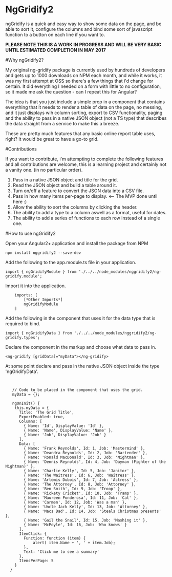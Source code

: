 # NgGridify2

ngGridify is a quick and easy way to show some data on the page, and be able to sort it, configure the columns and bind some sort of javascript function to a button on each line if you want to.

**PLEASE NOTE THIS IS A WORK IN PROGRESS AND WILL BE VERY BASIC UNTIL ESTIMATED COMPLETION IN MAY 2017**

#Why ngGridify2?

My original ng-gridify package is currently used by hundreds of developers and gets up to 1000 downloads on NPM each month, and while it works, it was my first attempt at OSS so there's a few things that i'd change for certain. It did everything I needed on a form with little to no configuration, so it made me ask the question - can I repeat this for Angular?

The idea is that you just include a simple prop in a component that contains everything that it needs to render a table of data on the page, no messing, and it just displays wih column sorting, export to CSV functionality, paging and the ability to pass in a native JSON object (not a TS type) that describes the data straight from a service to make this a breeze.

These are pretty much features that any basic online report table uses, right? It would be great to have a go-to grid.

#Contributions

If you want to contribute, i'm attempting to complete the following features and all contributions are welcome, this is a learning project and certainly not a vanity one. (in no particular order).

1.  Pass in a native JSON object and title for the grid.
2.  Read the JSON object and build a table around it. 
3.  Turn on/off a feature to convert the JSON data into a CSV file. 
4.  Pass in how many items per-page to display. <-- The MVP done until here :)
5.  Allow the ability to sort the columns by clicking the header.
6.  The ability to add a type to a column aswell as a format, useful for dates.
7.  The ability to add a series of functions to each row instead of a single one.

#How to use ngGridify2

Open your Angular2+ application and install the package from NPM

    npm install nggridify2 --save-dev

Add the following to the app.module.ts file in your application.

```
import { ngGridifyModule } from './../../node_modules/nggridify2/ng-gridify.module';
```

Import it into the application.

```
    imports: [
        [*Other Imports*]
        ngGridifyModule
    ]
```   

Add the following in the component that uses it for the data type that is required to bind.

```
import { ngGridifyData } from './../../node_modules/nggridify2/ng-gridify.types';
```

Declare the component in the markup and choose what data to pass in.

```
<ng-gridify [gridData]="myData"></ng-gridify>
```

At some point declare and pass in the native JSON object inside the type 'ngGridifyData'.

```


   // Code to be placed in the component that uses the grid.  
   myData = {};

   ngOnInit() { 
    this.myData = {        
      Title: 'The Grid Title', 
      ExportEnabled: true,
      Columns: [
        { Name: 'Id', DisplayValue: 'Id' },
        { Name: 'Name', DisplayValue: 'Name' },        
        { Name: 'Job', DisplayValue: 'Job' }
      ],
      Data: [
        { Name: 'Frank Reynolds', Id: 1, Job: 'Mastermind' },
        { Name: 'Deandra Reynolds', Id: 2, Job: 'Bartender' },
        { Name: 'Ronald MacDonald', Id: 3, Job: 'Nightman' },
        { Name: 'Dennis Reynolds', Id: 4, Job: 'Dayman (Fighter of the Nightman)' },
        { Name: 'Charlie Kelly', Id: 5, Job: 'Janitor' },
        { Name: 'The Waitress', Id: 6, Job: 'Waitress' },
        { Name: 'Artemis Dubois', Id: 7, Job: 'Actress' },
        { Name: 'The Attorney', Id: 8, Job: 'Attorney' },       
        { Name: 'Ben Smith', Id: 9, Job: 'Troop' },       
        { Name: 'Rickety Cricket', Id: 10, Job: 'Tramp' },       
        { Name: 'Maureen Ponderosa', Id: 11, Job: 'Cat' },
        { Name: 'Carmen', Id: 12, Job: 'Was a man' },
        { Name: 'Uncle Jack Kelly', Id: 13, Job: 'Attorney' },
        { Name: 'Macs Dad', Id: 14, Job: 'Steals Christmas presents' },
        { Name: 'Gail the Snail', Id: 15, Job: 'Mashing it' },
        { Name: 'McPoyle', Id: 16, Job: 'Who knows' }        
      ], 
      ItemClick: {
        Function: function (item) { 
            alert( item.Name + ', ' + item.Job);
        },
        Text: 'Click me to see a summary'
      },
      ItemsPerPage: 5
    } 
  }
  ```

